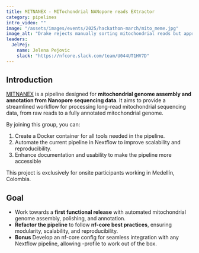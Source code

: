 ```yaml
---
title: MITNANEX - MITochondrial NANopore reads EXtractor
category: pipelines
intro_video: ""
image: "/assets/images/events/2025/hackathon-march/mito_meme.jpg"
image_alt: "Drake rejects manually sorting mitochondrial reads but approves automating it with MITNANEX & Nextflow."
leaders:
  JelPej:
    name: Jelena Pejovic 
    slack: "https://nfcore.slack.com/team/U044UT1HV7D"
---
```


## Introduction

[MITNANEX](https://github.com/juanjo255/MITNANEX/tree/main) is a  pipeline designed for **mitochondrial genome assembly and annotation from Nanopore sequencing data**. It aims to provide a streamlined workflow for processing long-read mitochondrial sequencing data, from raw reads to a fully annotated mitochondrial genome.  

By joining this group, you can:



1. Create a Docker container for all tools needed in the pipeline.
2. Automate the current pipeline in Nextflow to improve scalability and reproducibility.
3. Enhance documentation and usability to make the pipeline more accessible

This project is exclusively for onsite participants working in Medellín, Colombia.  

## Goal

-  Work towards a **first functional release** with automated mitochondrial genome assembly, polishing, and annotation. 
- **Refactor the pipeline** to follow **nf-core best practices**, ensuring modularity, scalability, and reproducibility.  
- **Bonus** Develop an nf-core config for seamless integration with any Nextflow pipeline, allowing -profile <name-of-infra> to work out of the box.